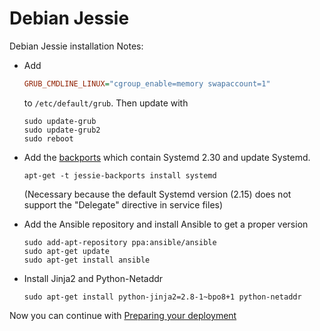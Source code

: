 
# Debian Jessie

Debian Jessie installation Notes:

- Add

  ```ini
  GRUB_CMDLINE_LINUX="cgroup_enable=memory swapaccount=1"
  ```

  to `/etc/default/grub`. Then update with

  ```ShellSession
  sudo update-grub
  sudo update-grub2
  sudo reboot
  ```

- Add the [backports](https://backports.debian.org/Instructions/) which contain Systemd 2.30 and update Systemd.

  ```ShellSession
  apt-get -t jessie-backports install systemd
  ```

  (Necessary because the default Systemd version (2.15) does not support the "Delegate" directive in service files)

- Add the Ansible repository and install Ansible to get a proper version

  ```ShellSession
  sudo add-apt-repository ppa:ansible/ansible
  sudo apt-get update
  sudo apt-get install ansible
  ```

- Install Jinja2 and Python-Netaddr

  ```ShellSession
  sudo apt-get install python-jinja2=2.8-1~bpo8+1 python-netaddr
  ```

Now you can continue with [Preparing your deployment](getting-started.md#starting-custom-deployment)